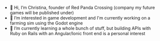 - 👋 Hi, I’m Christina, founder of Red Panda Crossing (company my future games will be published under)
- 👀 I’m interested in game development and I'm currently working on a farming sim using the Godot engine
- 🌱 I’m currently learning a whole bunch of stuff, but building APIs with Ruby on Rails with an Angular/Ionic front end is a personal interest

<!---
RedPandaCrossing/RedPandaCrossing is a ✨ special ✨ repository because its `README.md` (this file) appears on your GitHub profile.
You can click the Preview link to take a look at your changes.
--->
